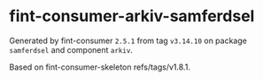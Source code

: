 # fint-consumer-arkiv-samferdsel

Generated by fint-consumer `2.5.1` from tag `v3.14.10` on package `samferdsel` and component `arkiv`.

Based on fint-consumer-skeleton refs/tags/v1.8.1.
